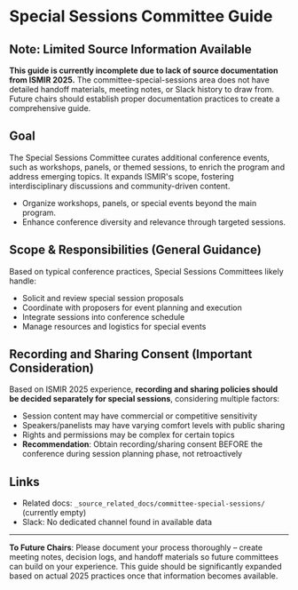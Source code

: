# Special Sessions Committee Guide

## Note: Limited Source Information Available

**This guide is currently incomplete due to lack of source documentation from ISMIR 2025.** The committee-special-sessions area does not have detailed handoff materials, meeting notes, or Slack history to draw from. Future chairs should establish proper documentation practices to create a comprehensive guide.

## Goal
The Special Sessions Committee curates additional conference events, such as workshops, panels, or themed sessions, to enrich the program and address emerging topics. It expands ISMIR's scope, fostering interdisciplinary discussions and community-driven content.

- Organize workshops, panels, or special events beyond the main program.
- Enhance conference diversity and relevance through targeted sessions.

## Scope & Responsibilities (General Guidance)
Based on typical conference practices, Special Sessions Committees likely handle:

- Solicit and review special session proposals
- Coordinate with proposers for event planning and execution
- Integrate sessions into conference schedule
- Manage resources and logistics for special events

## Recording and Sharing Consent (Important Consideration)
Based on ISMIR 2025 experience, **recording and sharing policies should be decided separately for special sessions**, considering multiple factors:

- Session content may have commercial or competitive sensitivity
- Speakers/panelists may have varying comfort levels with public sharing
- Rights and permissions may be complex for certain topics
- **Recommendation**: Obtain recording/sharing consent BEFORE the conference during session planning phase, not retroactively

## Links
- Related docs: `_source_related_docs/committee-special-sessions/` (currently empty)
- Slack: No dedicated channel found in available data

---

**To Future Chairs**: Please document your process thoroughly – create meeting notes, decision logs, and handoff materials so future committees can build on your experience. This guide should be significantly expanded based on actual 2025 practices once that information becomes available.
